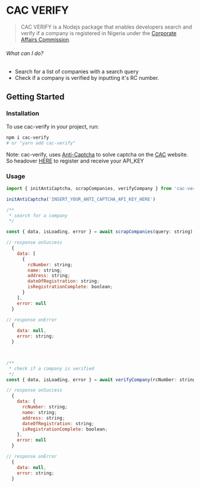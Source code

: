 # CAC VERIFY

> CAC VERIFY is a Nodejs package that enables developers search and verify if a company is
> registered in Nigeria under the [Corporate Affairs Commission](https://www.cac.gov.ng).

<!-- [START usecases] -->

###### What can I do?

- Search for a list of companies with a search query
- Check if a company is verified by inputting it's RC number.
<!-- [END usecases] -->

<!-- [START getstarted] -->

## Getting Started

### Installation

To use cac-verify in your project, run:

```bash
npm i cac-verify
# or "yarn add cac-verify"
```

Note: cac-verify, uses [Anti-Captcha](http://getcaptchasolution.com/swwch1tlly) to solve captcha on
the [CAC](https://search.cac.gov.ng/home) website. So headover
[HERE](http://getcaptchasolution.com/swwch1tlly) to register and receive your API_KEY

### Usage

```js
import { initAntiCaptcha, scrapCompanies, verifyCompany } from 'cac-verify';

initAntiCaptcha('INSERT_YOUR_ANTI_CAPTCHA_API_KEY_HERE')

/**
 * search for a company
 */

const { data, isLoading, error } = await scrapCompanies(query: string)

// response onSuccess
  {
    data: [
      {
        rcNumber: string;
        name: string;
        address: string;
        dateOfRegistration: string;
        isRegistrationComplete: boolean;
      }
    ],
    error: null
  }

// response onError
  {
    data: null,
    error: string;
  }



/**
 * check if a company is verified
 */
const { data, isLoading, error } = await verifyCompany(rcNumber: string)

// response onSuccess
  {
    data: {
      rcNumber: string;
      name: string;
      address: string;
      dateOfRegistration: string;
      isRegistrationComplete: boolean;
    },
    error: null
  }

// response onError
  {
    data: null,
    error: string;
  }
```
